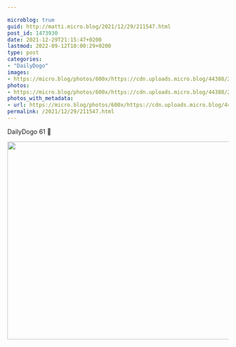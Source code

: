 ```yaml
---

microblog: true
guid: http://matti.micro.blog/2021/12/29/211547.html
post_id: 1473930
date: 2021-12-29T21:15:47+0200
lastmod: 2022-09-12T10:00:29+0200
type: post
categories:
- "DailyDogo"
images:
- https://micro.blog/photos/600x/https://cdn.uploads.micro.blog/44388/2021/46c2e29efc.jpg
photos:
- https://micro.blog/photos/600x/https://cdn.uploads.micro.blog/44388/2021/46c2e29efc.jpg
photos_with_metadata:
- url: https://micro.blog/photos/600x/https://cdn.uploads.micro.blog/44388/2021/46c2e29efc.jpg
permalink: /2021/12/29/211547.html
---
```

DailyDogo 61 🐶

<img src="https://micro.blog/photos/600x/https://blog.martin-haehnel.de/uploads/2021/46c2e29efc.jpg" width="600" height="450" alt="" />
